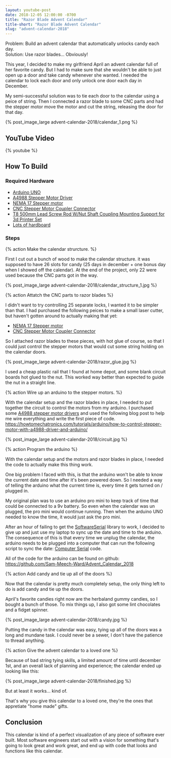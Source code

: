 ```yaml
---
layout: youtube-post
date: 2018-12-05 12:00:00 -0700
title: "Razor Blade Advent Calendar"
title-short: "Razor Blade Advent Calendar"
slug: "advent-calendar-2018"
---
```


Problem: Build an advent calendar that automatically unlocks candy each day.  
Solution: Use razor blades... Obviously!

This year, I decided to make my girlfriend April an advent calendar full of her favorite candy. But I had to make sure that she wouldn't be able to just open up a door and take candy whenever she wanted. I needed the calendar to lock each door and only unlock one door each day in December.

My semi-successful solution was to tie each door to the calendar using a peice of string. Then I connected a razor blade to some CNC parts and had the stepper motor move the motor and cut the string, releasing the door for that day.

{% post_image_large advent-calendar-2018/calendar_1.png %}

## YouTube Video

{% youtube  %}

## How To Build

### Required Hardware

* [Arduino UNO](https://www.ebay.ca/itm/282789077942)
* [A4988 Stepper Motor Driver](https://www.ebay.com/itm/221921771119)
* [NEMA 17 Stepper motor](https://www.ebay.ca/itm/131622995166)
* [CNC Stepper Motor Coupler Connector](https://www.ebay.ca/itm/131904158434)
* [T8 500mm Lead Screw Rod W/Nut Shaft Coupling Mounting Support for 3d Printer Set](https://www.ebay.ca/itm/182887854654)
* [Lots of hardboard](https://www.homedepot.ca/en/home/p.standard-hardboard-18-x-4-x-8.1000167412.html)

### Steps

{% action
Make the calendar strurcture.
%}

First I cut out a bunch of wood to make the calendar structure. it was supposed to have 26 slots for candy (25 days in december + one bonus day when I showed off the calendar). At the end of the project, only 22 were used because the CNC parts got in the way.

{% post_image_large advent-calendar-2018/calendar_structure_1.jpg %}

{% action
Attatch the CNC parts to razor blades
%}

I didn't want to try controlling 25 separate locks, I wanted it to be simpler than that. I had purchased the following peices to make a small laser cutter, but haven't gotten around to actually making that yet:

* [NEMA 17 Stepper motor](https://www.ebay.ca/itm/131622995166)
* [CNC Stepper Motor Coupler Connector](https://www.ebay.ca/itm/131904158434)

So I attached razor blades to these pieces, with hot glue of course, so that I could just control the stepper motors that would cut some string holding on the calendar doors.

{% post_image_large advent-calendar-2018/razor_glue.jpg %}

I used a cheap plastic rail that I found at home depot, and some blank circuit boards hot glued to the nut. This worked way better than expected to guide the nut in a straight line. 

{% action
Wire up an arduino to the stepper motors.
%}

With the calendar setup and the razor blades in place, I needed to put together the circuit to control the motors from my arduino. I purchased some [A4988 stepper motor drivers](https://www.ebay.com/itm/221921771119) and used the following blog post to help me wire everything and write the first piece of code. https://howtomechatronics.com/tutorials/arduino/how-to-control-stepper-motor-with-a4988-driver-and-arduino/

{% post_image_large advent-calendar-2018/circuit.jpg %}

{% action
Program the arduino
%}

With the calendar setup and the motors and razor blades in place, I needed the code to actually make this thing work.

One big problem I faced with this, is that the arduino won't be able to know the current date and time after it's been powered down. So I needed a way of telling the arduino what the current time is, every time it gets turned on / plugged in.

My original plan was to use an arduino pro mini to keep track of time that could be connected to a 9v battery. So even when the calendar was un plugged, the pro mini would continue running. Then when the arduino UNO needed to know the time, it would just ask the pro mini.

After an hour of failing to get the [SoftwareSerial](https://www.arduino.cc/en/Reference/SoftwareSerial) library to work, I decided to give up and just use my laptop to sync up the date and time to the arduino. The consequence of this is that every time we unplug the calendar, the arduino needs to be plugged into a computer that can run the following script to sync the date: [Computer Serial](https://github.com/Sam-Meech-Ward/Calendar_Computer_Serial) code.

All of the code for the arduino can be found on github: https://github.com/Sam-Meech-Ward/Advent_Calendar_2018

{% action
Add candy and tie up all of the doors
%}

Now that the calendar is pretty much completely setup, the only thing left to do is add candy and tie up the doors.

April's favorite candies right now are the herbaland gummy candies, so I bought a bunch of those. To mix things up, I also got some lint chocolates and a fidget spinner.

{% post_image_large advent-calendar-2018/candy.jpg %}

Putting the candy in the calendar was easy, tying up all of the doors was a long and mundane task. I could never be a sewer, I don't have the patience to thread anything.

{% action
Give the advent calendar to a loved one
%}

Because of bad string tying skills, a limited amount of time until december 1st, and an overall lack of planning and experience; the calendar ended up looking like this:

{% post_image_large advent-calendar-2018/finished.jpg %}

But at least it works... kind of.

That's why you give this calendar to a loved one, they're the ones that appretiate "home made" gifts.

## Conclusion

This calendar is kind of a perfect visualization of any piece of software ever built. Most software engineers start out with a vision for something that's going to look great and work great, and  end up with code that looks and functions like this calendar. 
